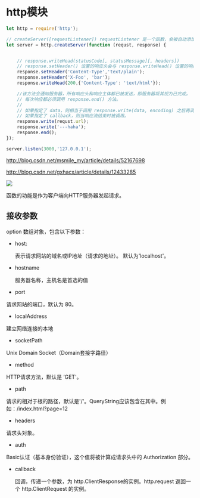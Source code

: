 # http模块

```js
let http = require('http');

// createServer([requestListener]) requestListener 是一个函数，会被自动添加到 'request' 事件。
let server = http.createServer(function (requst, response) {


    // response.writeHead(statusCode[, statusMessage][, headers])
    // response.setHeader() 设置的响应头会与 response.writeHead() 设置的响应头合并，且 response.writeHead() 的优先。
    response.setHeader('Content-Type','text/plain');
    response.setHeader('X-Foo', 'bar');
    response.writeHead(200,{'Content-Type': 'text/html'});

    //该方法会通知服务器，所有响应头和响应主体都已被发送，即服务器将其视为已完成。
    // 每次响应都必须调用 response.end() 方法。
    //
    // 如果指定了 data，则相当于调用 response.write(data, encoding) 之后再调用 response.end(callback)。
    // 如果指定了 callback，则当响应流结束时被调用。
    response.write(requst.url);
    response.write('---haha');
    response.end();
});

server.listen(3000,'127.0.0.1');

```



http://blog.csdn.net/msmile_my/article/details/52167698

http://blog.csdn.net/gxhacx/article/details/12433285

![](https://ws3.sinaimg.cn/large/006tKfTcly1flfim92wgkj30z00oawgn.jpg)



函数的功能是作为客户端向HTTP服务器发起请求。

## 接收参数

option   数组对象，包含以下参数：

- host:

  表示请求网站的域名或IP地址（请求的地址）。 默认为'localhost'。    

- hostname

  服务器名称，主机名是首选的值

- port

 请求网站的端口，默认为 80。

- localAddress

建立网络连接的本地 

- socketPath

Unix Domain Socket（Domain套接字路径）

- method

 HTTP请求方法，默认是 ‘GET'。

- path

请求的相对于根的路径，默认是'/'。QueryString应该包含在其中。例如：/index.html?page=12

- headers

 请求头对象。

- auth

Basic认证（基本身份验证），这个值将被计算成请求头中的 Authorization 部分。

- callback

  回调，传递一个参数，为 http.ClientResponse的实例。http.request 返回一个 http.ClientRequest 的实例。               

